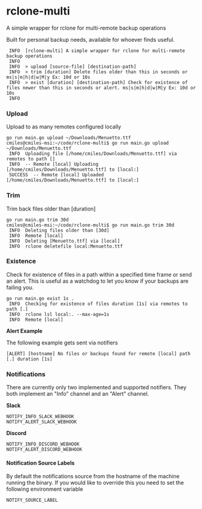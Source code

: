 # rclone-multi

A simple wrapper for rclone for multi-remote backup operations

Built for personal backup needs, available for whoever finds useful. 

```
 INFO  [rclone-multi] A simple wrapper for rclone for multi-remote backup operations
 INFO  
 INFO  > upload [source-file] [destination-path]
 INFO  > trim [duration] Delete files older than this in seconds or ms|s|m|h|d|w|M|y Ex: 10d or 10s
 INFO  > exist [duration] [destination-path] Check for existence of files newer than this in seconds or alert. ms|s|m|h|d|w|M|y Ex: 10d or 10s
 INFO  
```

### Upload

Upload to as many remotes configured locally 

```
go run main.go upload ~/Downloads/Menuetto.ttf
cmiles@cmiles-msi:~/code/rclone-multi$ go run main.go upload ~/Downloads/Menuetto.ttf 
 INFO  Uploading file [/home/cmiles/Downloads/Menuetto.ttf] via remotes to path []
 INFO  -- Remote [local] Uploading [/home/cmiles/Downloads/Menuetto.ttf] to [local:]
 SUCCESS  -- Remote [local] Uploaded [/home/cmiles/Downloads/Menuetto.ttf] to [local:]

```

### Trim

Trim back files older than [duration]

```
go run main.go trim 30d
cmiles@cmiles-msi:~/code/rclone-multi$ go run main.go trim 30d
 INFO  Deleting files older than [30d]
 INFO  Remote [local]
 INFO  Deleting [Menuetto.ttf] via [local]
 INFO  rclone deletefile local:Menuetto.ttf
```

### Existence

Check for existence of files in a path within a specified time frame or send an alert. This is useful as a watchdog to let you know if your backups are failing you.

``` 
go run main.go exist 1s .
 INFO  Checking for existence of files duration [1s] via remotes to path [.]
 INFO  rclone lsl local:. --max-age=1s
 INFO  Remote [local]
```

**Alert Example**

The following example gets sent via notifiers

``` 
[ALERT] [hostname] No files or backups found for remote [local] path [.] duration [1s]
```

### Notifications

There are currently only two implemented and supported notifiers. They both implement an "Info" channel and an "Alert" channel.

**Slack**

``` 
NOTIFY_INFO_SLACK_WEBHOOK
NOTIFY_ALERT_SLACK_WEBHOOK
``` 

**Discord**

```
NOTIFY_INFO_DISCORD_WEBHOOK
NOTIFY_ALERT_DISCORD_WEBHOOK
```

#### Notification Source Labels

By default the notifications source from the hostname of the machine running the binary. If you would like to override this you need to set the following environment variable 

``` 
NOTIFY_SOURCE_LABEL
```
